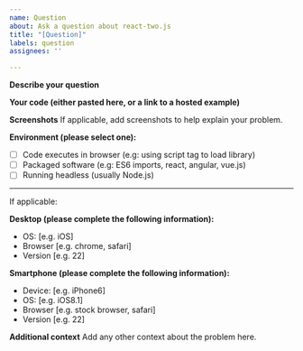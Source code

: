 ```yaml
---
name: Question
about: Ask a question about react-two.js
title: "[Question]"
labels: question
assignees: ''

---
```


**Describe your question**

**Your code (either pasted here, or a link to a hosted example)**

**Screenshots**
If applicable, add screenshots to help explain your problem.

**Environment (please select one):**
- [ ] Code executes in browser (e.g: using script tag to load library)
- [ ] Packaged software (e.g: ES6 imports, react, angular, vue.js)
- [ ] Running headless (usually Node.js)

---

If applicable:

**Desktop (please complete the following information):**
 - OS: [e.g. iOS]
 - Browser [e.g. chrome, safari]
 - Version [e.g. 22]

**Smartphone (please complete the following information):**
 - Device: [e.g. iPhone6]
 - OS: [e.g. iOS8.1]
 - Browser [e.g. stock browser, safari]
 - Version [e.g. 22]

**Additional context**
Add any other context about the problem here.
